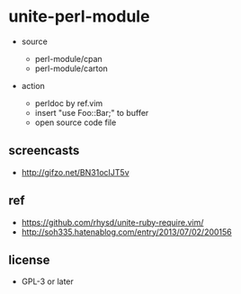 # unite-perl-module

* source
    * perl-module/cpan
    * perl-module/carton

* action
    * perldoc by ref.vim
    * insert "use Foo::Bar;" to buffer
    * open source code file

## screencasts

* http://gifzo.net/BN31ocIJT5v

## ref

* https://github.com/rhysd/unite-ruby-require.vim/
* http://soh335.hatenablog.com/entry/2013/07/02/200156

## license

* GPL-3 or later

